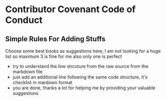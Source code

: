 # Contributor Covenant Code of Conduct

## Simple Rules For Adding Stuffs 

Choose some best books as suggestions here, I am not looking for a huge list so maximum 3 is fine for me also only one is perfect
- try to understand the line strcuture from the raw source from the markdown file
- just add an additional line following the same code structure, it's checklist in mardown format
- you are done, thanks a lot for helping me by providing your valuable suggestions

